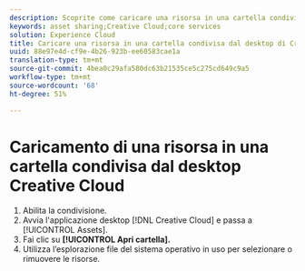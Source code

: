 ```yaml
---
description: Scoprite come caricare una risorsa in una cartella condivisa dal desktop di Creative Cloud al Experience Cloud .
keywords: asset sharing;Creative Cloud;core services
solution: Experience Cloud
title: Caricare una risorsa in una cartella condivisa dal desktop di Creative Cloud | Adobe Experience Cloud
uuid: 88e97e4d-cf9e-4b26-923b-ee60583cae1a
translation-type: tm+mt
source-git-commit: 4bea0c29afa580dc63b21535ce5c275cd649c9a5
workflow-type: tm+mt
source-wordcount: '68'
ht-degree: 51%

---
```



# Caricamento di una risorsa in una cartella condivisa dal desktop Creative Cloud

1. Abilita la condivisione.
1. Avvia l&#39;applicazione desktop [!DNL Creative Cloud] e passa a [!UICONTROL Assets].
1. Fai clic su **[!UICONTROL Apri cartella].**
1. Utilizza l’esplorazione file del sistema operativo in uso per selezionare o rimuovere le risorse.
